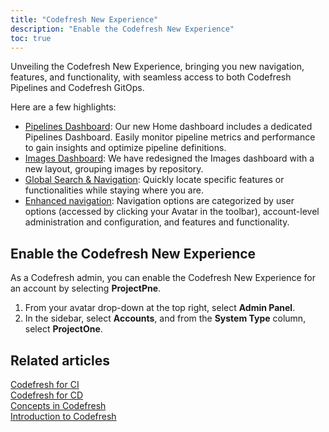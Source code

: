 ```yaml
---
title: "Codefresh New Experience"
description: "Enable the Codefresh New Experience"
toc: true
---
```



Unveiling the Codefresh New Experience, bringing you new navigation, features, and functionality, with seamless access to both Codefresh Pipelines and Codefresh GitOps.

Here are a few highlights:  
* [Pipelines Dashboard]({{site.baseurl}}/docs/dashboards/home-dashboard/#pipelines-dashboard): Our new Home dashboard includes a dedicated Pipelines Dashboard. Easily monitor pipeline metrics and performance to gain insights and optimize pipeline definitions. 
* [Images Dashboard]({{site.baseurl}}/docs/dashboards/images/): We have redesigned the Images dashboard with a new layout, grouping images by repository. 
* [Global Search & Navigation](#about-global-universal-search--navigation): Quickly locate specific features or functionalities while staying where you are.
* [Enhanced navigation]({{site.baseurl}}/docs/new-codefresh/menu-navigation/): Navigation options are categorized by user options (accessed by clicking your Avatar in the toolbar), account-level administration and configuration, and features and functionality.


## Enable the Codefresh New Experience
As a Codefresh admin, you can enable the Codefresh New Experience for an account by selecting **ProjectPne**.

1. From your avatar drop-down at the top right, select **Admin Panel**.
1. In the sidebar, select **Accounts**, and from the **System Type** column, select **ProjectOne**.

## Related articles
[Codefresh for CI]({{site.baseurl}}/docs/getting-started/ci-codefresh/)  
[Codefresh for CD]({{site.baseurl}}/docs/getting-started/cd-codefresh/)    
[Concepts in Codefresh]({{site.baseurl}}/docs/getting-started/concepts/)   
[Introduction to Codefresh]({{site.baseurl}}/docs/getting-started/intro-to-codefresh/)  
